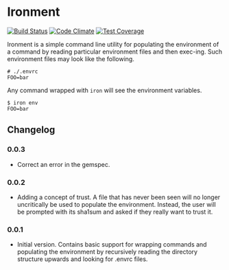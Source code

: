 Ironment
========

[![Build Status](https://travis-ci.org/badeball/ironment.svg)](https://travis-ci.org/badeball/ironment)
[![Code Climate](https://codeclimate.com/github/badeball/ironment/badges/gpa.svg)](https://codeclimate.com/github/badeball/ironment)
[![Test Coverage](https://codeclimate.com/github/badeball/ironment/badges/coverage.svg)](https://codeclimate.com/github/badeball/ironment/coverage)

Ironment is a simple command line utility for populating the environment of a
command by reading particular environment files and then exec-ing. Such
environment files may look like the following.

```
# ./.envrc
FOO=bar
```

Any command wrapped with `iron` will see the environment variables.

```
$ iron env
FOO=bar
```

## Changelog

### 0.0.3

* Correct an error in the gemspec.

### 0.0.2

* Adding a concept of trust. A file that has never been seen will no longer
  uncritically be used to populate the environment. Instead, the user will be
  prompted with its sha1sum and asked if they really want to trust it.

### 0.0.1

* Initial version. Contains basic support for wrapping commands and populating
  the environment by recursively reading the directory structure upwards and
  looking for .envrc files.
